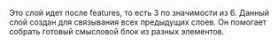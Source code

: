 Это слой идет после features, то есть 3 по значимости из 6. Данный слой создан для связывания всех предыдущих слоев. Он помогает собрать готовый смысловой блок из разных элементов.